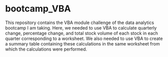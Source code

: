 # bootcamp_VBA
This repository contains the VBA module challenge of the data analytics bootcamp I am taking. Here, we needed to use VBA to calculate quarterly change, percentage change, and total stock volume of each stock in each quarter corresponding to a worksheet. We also needed to use VBA to create a summary table containing these calculations in the same worksheet from which the calculations were performed. 
